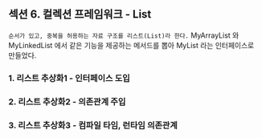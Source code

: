## 섹션 6. 컬렉션 프레임워크 - List
`순서가 있고, 중복을 허용하는 자료 구조를 리스트(List)라 한다.`
MyArrayList 와 MyLinkedList 에서 같은 기능을 제공하는 메서드를 뽑아 MyList 라는 인터페이스로 만들었다.

### 1. 리스트 추상화1 - 인터페이스 도입
### 2. 리스트 추상화2 - 의존관계 주입
### 3. 리스트 추상화3 - 컴파일 타임, 런타임 의존관계
